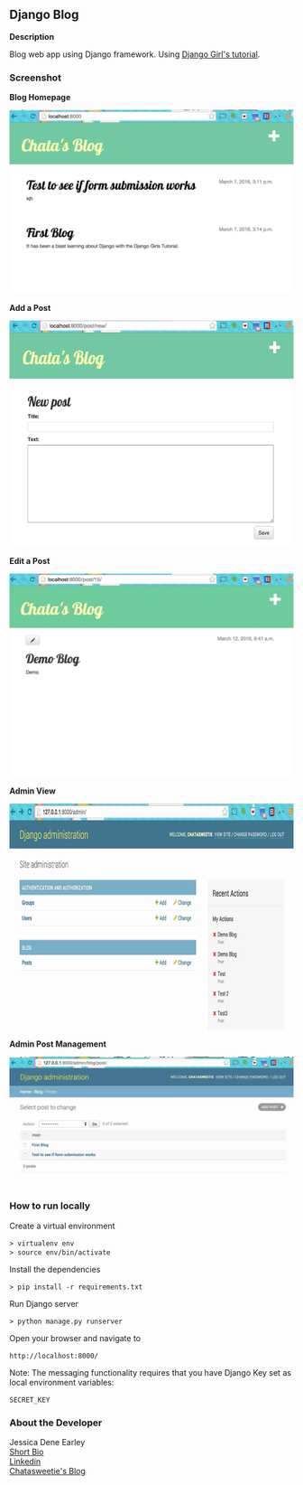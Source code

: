 Django Blog
--------

**Description**

Blog web app using Django framework. Using [Django Girl's tutorial](http://tutorial.djangogirls.org/en/index.html).    


### Screenshot

**Blog Homepage**

<img src="readmeimg/homepage.jpg">

**Add a Post**

<img src="readmeimg/createpost.jpg" height="400">

**Edit a Post**

<img src="readmeimg/editpost.jpg" >

**Admin View**

<img src="readmeimg/adminhomepage.jpg" height="400">

**Admin Post Management**

<img src="readmeimg/adminpostview.jpg" >


### How to run locally


Create a virtual environment 

```
> virtualenv env
> source env/bin/activate
```

Install the dependencies

```
> pip install -r requirements.txt
```

Run Django server

```
> python manage.py runserver
```


Open your browser and navigate to 

```
http://localhost:8000/
```

Note: The messaging functionality requires that you have Django Key set as local environment variables:

```
SECRET_KEY
```


### About the Developer    
Jessica Dene Earley    
[Short Bio](https://chatasweetie.wordpress.com/about-me/)    
[Linkedin](https://www.linkedin.com/in/jessicaearley)          
[Chatasweetie's Blog](https://chatasweetie.wordpress.com/)    
